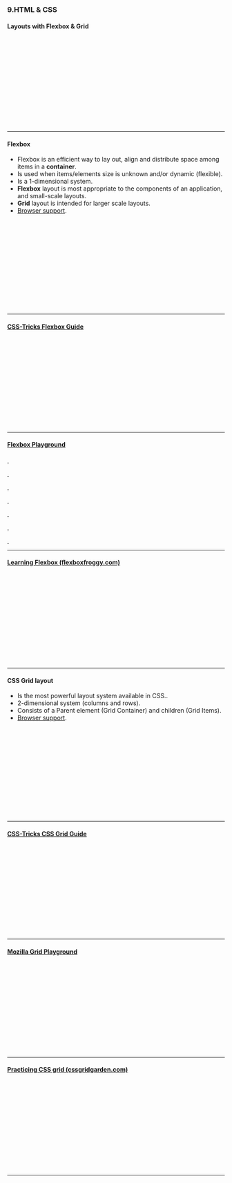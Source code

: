 ### 9.HTML & CSS
#### Layouts with Flexbox & Grid

&nbsp;

&nbsp;

&nbsp;

&nbsp;

&nbsp;

&nbsp;

&nbsp;

---

#### Flexbox

* Flexbox is an efficient way to lay out, align and distribute space among items in a **container**.
* Is used when items/elements size is unknown and/or dynamic (flexible).
* Is a 1-dimensional system.
* **Flexbox** layout is most appropriate to the components of an application, and small-scale layouts.
* **Grid** layout is intended for larger scale layouts.
* <a href="https://caniuse.com/#search=flexbox" target="_blank">Browser support</a>.


&nbsp;

&nbsp;

&nbsp;

&nbsp;

&nbsp;

&nbsp;

&nbsp;

---

#### <a href="https://css-tricks.com/snippets/css/a-guide-to-flexbox/" target="_blank">CSS-Tricks Flexbox Guide</a>

&nbsp;

&nbsp;

&nbsp;

&nbsp;

&nbsp;

&nbsp;

&nbsp;

---

#### <a href="https://the-echoplex.net/flexyboxes/">Flexbox Playground

&nbsp;

&nbsp;

&nbsp;

&nbsp;

&nbsp;

&nbsp;

&nbsp;

---

#### <a href="https://flexboxfroggy.com/#sv" target="_blank">Learning Flexbox (flexboxfroggy.com)</a>

&nbsp;

&nbsp;

&nbsp;

&nbsp;

&nbsp;

&nbsp;

&nbsp;

---

#### CSS Grid layout

* Is the most powerful layout system available in CSS..
* 2-dimensional system (columns and rows).
* Consists of a Parent element (Grid Container) and children (Grid Items).
* <a href="https://caniuse.com/#feat=css-grid" target="_blank">Browser support</a>.


&nbsp;

&nbsp;

&nbsp;

&nbsp;

&nbsp;

&nbsp;

&nbsp;

---

#### <a href="https://css-tricks.com/snippets/css/complete-guide-grid/" target="_blank">CSS-Tricks CSS Grid Guide</a>

&nbsp;

&nbsp;

&nbsp;

&nbsp;

&nbsp;

&nbsp;

&nbsp;

---

#### <a href="https://mozilladevelopers.github.io/playground/css-grid">Mozilla Grid Playground</a>

&nbsp;

&nbsp;

&nbsp;

&nbsp;

&nbsp;

&nbsp;

&nbsp;

---

#### <a href="https://cssgridgarden.com/#sv" target="_blank">Practicing CSS grid (cssgridgarden.com)</a>

&nbsp;

&nbsp;

&nbsp;

&nbsp;

&nbsp;

&nbsp;

&nbsp;

---
